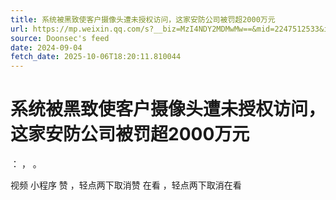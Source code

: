 ```yaml
---
title: 系统被黑致使客户摄像头遭未授权访问，这家安防公司被罚超2000万元
url: https://mp.weixin.qq.com/s?__biz=MzI4NDY2MDMwMw==&mid=2247512533&idx=1&sn=26e83d7a6db3c073975dd30a107629dd
source: Doonsec's feed
date: 2024-09-04
fetch_date: 2025-10-06T18:20:11.810044
---
```


# 系统被黑致使客户摄像头遭未授权访问，这家安防公司被罚超2000万元

：
，
。

视频
小程序
赞
，轻点两下取消赞
在看
，轻点两下取消在看